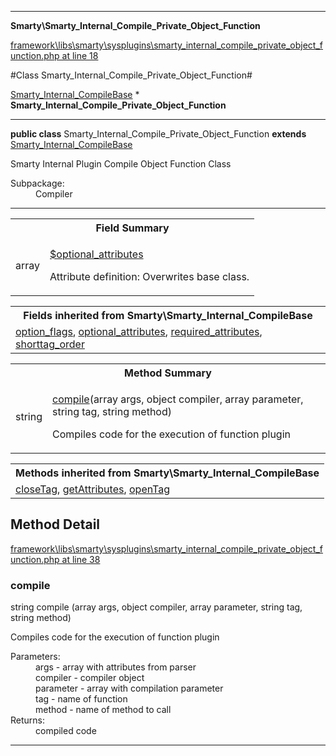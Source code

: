 

- - -

**Smarty\Smarty_Internal_Compile_Private_Object_Function**


<a href="https://github.com/JeyDotC/Hirudo/blob/master/framework/libs/smarty/sysplugins/smarty_internal_compile_private_object_function.php#L18" target='_blank'>framework\libs\smarty\sysplugins\smarty_internal_compile_private_object_function.php at line 18</a>

#Class Smarty_Internal_Compile_Private_Object_Function#

<a href="https://github.com/JeyDotC/Hirudo-docs/blob/master/smarty/Smarty_Internal_CompileBase.md">Smarty_Internal_CompileBase</a>
    * **Smarty_Internal_Compile_Private_Object_Function**




- - -

<p><strong>public  class</strong> <span>Smarty_Internal_Compile_Private_Object_Function</span>
<strong>extends</strong> <a href="https://github.com/JeyDotC/Hirudo-docs/blob/master/smarty/Smarty_Internal_CompileBase.md">Smarty_Internal_CompileBase</a>

</p>

<div class="comment" id="overview_description"><p>Smarty Internal Plugin Compile Object Function Class</p></div>

<dl>
<dt>Subpackage:</dt>
<dd>Compiler</dd>
</dl>


- - -



<table id="summary_field">
<tr><th colspan="2">Field Summary</th></tr>
<tr>
<td><span class='k'></span> <span class='nx'>array</span></td>
<td class="description"><p class="name" ><a href="#optional_attributes"> $optional_attributes</a>
                                </p><p class="description">Attribute definition: Overwrites base class.</p></td>
</tr>
</table>

<table class="inherit">
<tr><th colspan="2">Fields inherited from Smarty\Smarty_Internal_CompileBase</th></tr>
<tr><td><a href="https://github.com/JeyDotC/Hirudo-docs/blob/master/smarty/Smarty_Internal_CompileBase.md#option_flags">option_flags</a>, <a href="https://github.com/JeyDotC/Hirudo-docs/blob/master/smarty/Smarty_Internal_CompileBase.md#optional_attributes">optional_attributes</a>, <a href="https://github.com/JeyDotC/Hirudo-docs/blob/master/smarty/Smarty_Internal_CompileBase.md#required_attributes">required_attributes</a>, <a href="https://github.com/JeyDotC/Hirudo-docs/blob/master/smarty/Smarty_Internal_CompileBase.md#shorttag_order">shorttag_order</a></td></tr></table>

<table id="summary_method">
<tr><th colspan="2">Method Summary</th></tr>
<tr>
<td><span class='k'></span> <span class='nx'>string</span></td>
<td class="description"><p class="name"><a href="#compile">compile</a>(array args, object compiler, array parameter, string tag, string method)</p><p class="description">Compiles code for the execution of function plugin</p></td>
</tr>
</table>

<table class="inherit">
<tr><th colspan="2">Methods inherited from Smarty\Smarty_Internal_CompileBase</th></tr>
<tr><td><a href="https://github.com/JeyDotC/Hirudo-docs/blob/master/smarty/Smarty_Internal_CompileBase.md#closeTag">closeTag</a>, <a href="https://github.com/JeyDotC/Hirudo-docs/blob/master/smarty/Smarty_Internal_CompileBase.md#getAttributes">getAttributes</a>, <a href="https://github.com/JeyDotC/Hirudo-docs/blob/master/smarty/Smarty_Internal_CompileBase.md#openTag">openTag</a></td></tr></table>

<h2 id="detail_method">Method Detail</h2>

<a href="https://github.com/JeyDotC/Hirudo/blob/master/framework/libs/smarty/sysplugins/smarty_internal_compile_private_object_function.php#L38" target='_blank'>framework\libs\smarty\sysplugins\smarty_internal_compile_private_object_function.php at line 38</a>

<h3 id="compile()">compile</h3>
<span class='k'></span> <span class='nx'>string</span> <span class='nf'>compile</span> (array args, object compiler, array parameter, string tag, string method)

<div class="details">
<p>Compiles code for the execution of function plugin</p><dl>
<dt>Parameters:</dt>
<dd>args - array with attributes from parser</dd>
<dd>compiler - compiler object</dd>
<dd>parameter - array with compilation parameter</dd>
<dd>tag - name of function</dd>
<dd>method - name of method to call</dd>
<dt>Returns:</dt>
<dd>compiled code</dd>
</dl>

</div>

- - -

